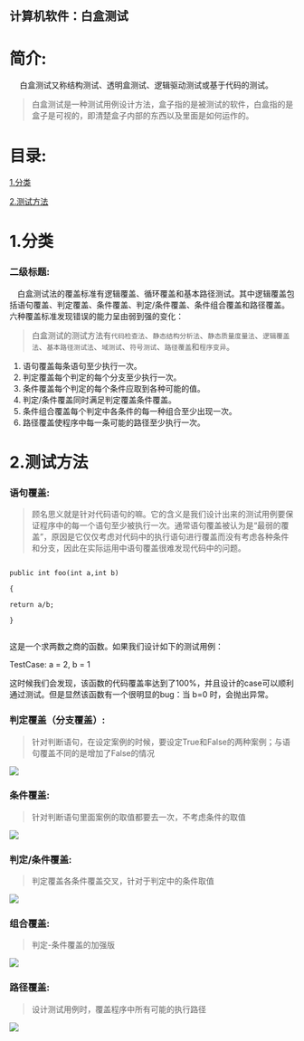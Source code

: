 计算机软件：白盒测试
-------------

# 简介:

&ensp;&ensp; 白盒测试又称结构测试、透明盒测试、逻辑驱动测试或基于代码的测试。

> 白盒测试是一种测试用例设计方法，盒子指的是被测试的软件，白盒指的是盒子是可视的，即清楚盒子内部的东西以及里面是如何运作的。

# 目录:
[1.分类](#1)

[2.测试方法](#2)


# <span id = "1">**1.分类**</span>

### 二级标题:

&ensp;&ensp;白盒测试法的覆盖标准有逻辑覆盖、循环覆盖和基本路径测试。其中逻辑覆盖包括语句覆盖、判定覆盖、条件覆盖、判定/条件覆盖、条件组合覆盖和路径覆盖。六种覆盖标准发现错误的能力呈由弱到强的变化：
 
> 白盒测试的测试方法有`代码检查法`、`静态结构分析法`、`静态质量度量法`、`逻辑覆盖法`、`基本路径测试法`、`域测试`、`符号测试`、`路径覆盖`和`程序变异`。

1. 语句覆盖每条语句至少执行一次。
2. 判定覆盖每个判定的每个分支至少执行一次。
3. 条件覆盖每个判定的每个条件应取到各种可能的值。
4. 判定/条件覆盖同时满足判定覆盖条件覆盖。
5. 条件组合覆盖每个判定中各条件的每一种组合至少出现一次。
6. 路径覆盖使程序中每一条可能的路径至少执行一次。


# <span id = "2">**2.测试方法**</span>

### 语句覆盖:

> 顾名思义就是针对代码语句的嘛。它的含义是我们设计出来的测试用例要保证程序中的每一个语句至少被执行一次。通常语句覆盖被认为是“最弱的覆盖”，原因是它仅仅考虑对代码中的执行语句进行覆盖而没有考虑各种条件和分支，因此在实际运用中语句覆盖很难发现代码中的问题。


```

public int foo(int a,int b)

{

return a/b;

}


```

这是一个求两数之商的函数。如果我们设计如下的测试用例：

TestCase: a = 2, b = 1

这时候我们会发现，该函数的代码覆盖率达到了100%，并且设计的case可以顺利通过测试。但是显然该函数有一个很明显的bug：当 b=0 时，会抛出异常。


### 判定覆盖（分支覆盖）:

> 针对判断语句，在设定案例的时候，要设定True和False的两种案例；与语句覆盖不同的是增加了False的情况

![](https://images2015.cnblogs.com/blog/831031/201511/831031-20151110145149650-1876180802.png)


### 条件覆盖:

> 针对判断语句里面案例的取值都要去一次，不考虑条件的取值

![](https://images2015.cnblogs.com/blog/831031/201511/831031-20151110145228525-1442119109.png)


### 判定/条件覆盖:

> 判定覆盖各条件覆盖交叉，针对于判定中的条件取值

![](https://images2015.cnblogs.com/blog/831031/201511/831031-20151110145342540-627069247.png)


### 组合覆盖:

> 判定-条件覆盖的加强版

![](https://images2015.cnblogs.com/blog/831031/201511/831031-20151110145357744-1360520142.png)


### 路径覆盖:

> 设计测试用例时，覆盖程序中所有可能的执行路径

![](https://images2015.cnblogs.com/blog/831031/201511/831031-20151110145807369-388116975.png)

